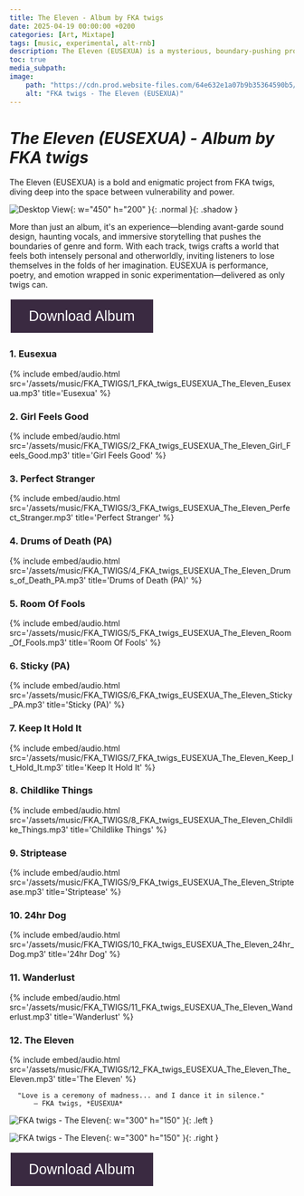 ```yaml
---
title: The Eleven - Album by FKA twigs
date: 2025-04-19 00:00:00 +0200
categories: [Art, Mixtape]
tags: [music, experimental, alt-rnb]
description: The Eleven (EUSEXUA) is a mysterious, boundary-pushing project by FKA twigs. The album blends performance art, experimental soundscapes, and hyperpersonal storytelling in a way only she can deliver.
toc: true
media_subpath: 
image:
    path: "https://cdn.prod.website-files.com/64e632e1a07b9b35364590b5/66e65515c40e1bbd3fd78aa5_66e652fcf04fad8bb5bb5857_FKA-twigs-eusexua-music-video-3.webp"
    alt: "FKA twigs - The Eleven (EUSEXUA)"
---
```


# _The Eleven (EUSEXUA) - Album by FKA twigs_
The Eleven (EUSEXUA) is a bold and enigmatic project from FKA twigs, diving deep into the space between vulnerability and power. 

![Desktop View](https://www.rollingstone.com/wp-content/uploads/2025/03/fka-twigs-cancels-Eusexua-tour.jpg?w=1581&h=1054&crop=1g
){: w="450" h="200" }{: .normal }{: .shadow }

More than just an album, it's an experience—blending avant-garde sound design, haunting vocals, and immersive storytelling that pushes the boundaries of genre and form. With each track, twigs crafts a world that feels both intensely personal and otherworldly, inviting listeners to lose themselves in the folds of her imagination. EUSEXUA is performance, poetry, and emotion wrapped in sonic experimentation—delivered as only twigs can.

<a href="https://www.dropbox.com/scl/fo/3i5rxp452wij1tjkmga9k/ALLlIS0Sv_wpwIQF6Wph8sg?rlkey=a53o6vsm0cffllb6u0yz96pm2&st=amiptshf&dl=0" download>
  <button style="background-color:#3a2a41;
                 border: none;
                 color: white;
                 padding: 15px 32px;
                 text-align: center;
                 text-decoration: none;
                 display: inline-block;
                 font-size: 25px;
                 margin: 4px 2px;
                 cursor: pointer;">
    Download Album
  </button> 
</a>

### 1. Eusexua  
{% include embed/audio.html src='/assets/music/FKA_TWIGS/1_FKA_twigs_EUSEXUA_The_Eleven_Eusexua.mp3' title='Eusexua' %}

### 2. Girl Feels Good  
{% include embed/audio.html src='/assets/music/FKA_TWIGS/2_FKA_twigs_EUSEXUA_The_Eleven_Girl_Feels_Good.mp3' title='Girl Feels Good' %}

### 3. Perfect Stranger  
{% include embed/audio.html src='/assets/music/FKA_TWIGS/3_FKA_twigs_EUSEXUA_The_Eleven_Perfect_Stranger.mp3' title='Perfect Stranger' %}

### 4. Drums of Death (PA)  
{% include embed/audio.html src='/assets/music/FKA_TWIGS/4_FKA_twigs_EUSEXUA_The_Eleven_Drums_of_Death_PA.mp3' title='Drums of Death (PA)' %}

### 5. Room Of Fools  
{% include embed/audio.html src='/assets/music/FKA_TWIGS/5_FKA_twigs_EUSEXUA_The_Eleven_Room_Of_Fools.mp3' title='Room Of Fools' %}

### 6. Sticky (PA)  
{% include embed/audio.html src='/assets/music/FKA_TWIGS/6_FKA_twigs_EUSEXUA_The_Eleven_Sticky_PA.mp3' title='Sticky (PA)' %}

### 7. Keep It Hold It  
{% include embed/audio.html src='/assets/music/FKA_TWIGS/7_FKA_twigs_EUSEXUA_The_Eleven_Keep_It_Hold_It.mp3' title='Keep It Hold It' %}

### 8. Childlike Things  
{% include embed/audio.html src='/assets/music/FKA_TWIGS/8_FKA_twigs_EUSEXUA_The_Eleven_Childlike_Things.mp3' title='Childlike Things' %}

### 9. Striptease  
{% include embed/audio.html src='/assets/music/FKA_TWIGS/9_FKA_twigs_EUSEXUA_The_Eleven_Striptease.mp3' title='Striptease' %}

### 10. 24hr Dog  
{% include embed/audio.html src='/assets/music/FKA_TWIGS/10_FKA_twigs_EUSEXUA_The_Eleven_24hr_Dog.mp3' title='24hr Dog' %}

### 11. Wanderlust  
{% include embed/audio.html src='/assets/music/FKA_TWIGS/11_FKA_twigs_EUSEXUA_The_Eleven_Wanderlust.mp3' title='Wanderlust' %}

### 12. The Eleven  
{% include embed/audio.html src='/assets/music/FKA_TWIGS/12_FKA_twigs_EUSEXUA_The_Eleven_The_Eleven.mp3' title='The Eleven' %}


      "Love is a ceremony of madness... and I dance it in silence."  
          — FKA twigs, *EUSEXUA*

![FKA twigs - The Eleven](https://media.pitchfork.com/photos/66e4442b4f5254c605161ff1/1:1/w_450%2Cc_limit/FKA-twigs-Eusexua.jpg){: w="300" h="150" }{: .left }

![FKA twigs - The Eleven](https://cdn-images.dzcdn.net/images/cover/d3036864893684dbed8f329eb526f678/1900x1900-000000-80-0-0.jpg){: w="300" h="150" }{: .right }



<a href="https://www.dropbox.com/scl/fo/3i5rxp452wij1tjkmga9k/ALLlIS0Sv_wpwIQF6Wph8sg?rlkey=a53o6vsm0cffllb6u0yz96pm2&st=amiptshf&dl=0" download>
  <button style="background-color:#3a2a41;
                 border: none;
                 color: white;
                 padding: 15px 32px;
                 text-align: center;
                 text-decoration: none;
                 display: inline-block;
                 font-size: 25px;
                 margin: 4px 2px;
                 cursor: pointer;">
    Download Album
  </button> 
</a>

